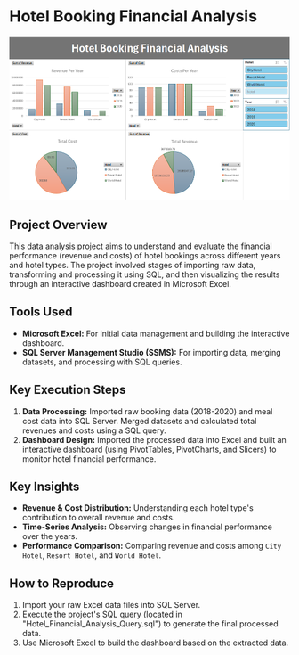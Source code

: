 # Hotel Booking Financial Analysis

![Dashboard Preview](Dashboard.png)

## Project Overview

This data analysis project aims to understand and evaluate the financial performance (revenue and costs) of hotel bookings across different years and hotel types. The project involved stages of importing raw data, transforming and processing it using SQL, and then visualizing the results through an interactive dashboard created in Microsoft Excel.

## Tools Used

* **Microsoft Excel:** For initial data management and building the interactive dashboard.
* **SQL Server Management Studio (SSMS):** For importing data, merging datasets, and processing with SQL queries.

## Key Execution Steps

1.  **Data Processing:** Imported raw booking data (2018-2020) and meal cost data into SQL Server. Merged datasets and calculated total revenues and costs using a SQL query.
2.  **Dashboard Design:** Imported the processed data into Excel and built an interactive dashboard (using PivotTables, PivotCharts, and Slicers) to monitor hotel financial performance.

## Key Insights

* **Revenue & Cost Distribution:** Understanding each hotel type's contribution to overall revenue and costs.
* **Time-Series Analysis:** Observing changes in financial performance over the years.
* **Performance Comparison:** Comparing revenue and costs among `City Hotel`, `Resort Hotel`, and `World Hotel`.

## How to Reproduce

1.  Import your raw Excel data files into SQL Server.
2.  Execute the project's SQL query (located in "Hotel_Financial_Analysis_Query.sql") to generate the final processed data.
3.  Use Microsoft Excel to build the dashboard based on the extracted data.
